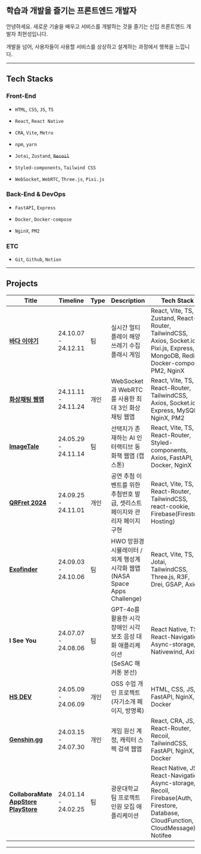 ## 학습과 개발을 즐기는 프론트엔드 개발자

안녕하세요. 새로운 기술을 배우고 서비스를 개발하는 것을 즐기는 신입 프론트엔드 개발자 최현성입니다.

개발을 넘어, 사용자들이 사용할 서비스를 상상하고 설계하는 과정에서 행복을 느낍니다.

---

## **Tech Stacks**

### Front-End

- `HTML`, `CSS`, `JS`, `TS`

- `React`, `React Native`

- `CRA`, `Vite`, `Metro`

- `npm`, `yarn`

- `Jotai`, `Zustand`, ~~`Recoil`~~

- `Styled-components`, `Tailwind CSS`

- `WebSocket`, `WebRTC`, `Three.js`, `Pixi.js`

### Back-End & DevOps

- `FastAPI`, `Express`

- `Docker`, `Docker-compose`

- `NginX`, `PM2`

### ETC

- `Git`, `Github`, `Notion`

---

## Projects

| Title                                                                                                                                                                  | Timeline            | Type | Description                                                                     | Tech Stack                                                                                                                           | Code                                                                                       |
| ---------------------------------------------------------------------------------------------------------------------------------------------------------------------- | ------------------- | ---- | ------------------------------------------------------------------------------- | ------------------------------------------------------------------------------------------------------------------------------------ | ------------------------------------------------------------------------------------------ |
| **[바다 이야기](https://example.com)**                                                                                                                                 | 24.10.07 - 24.12.11 | 팀   | 실시간 멀티플레이 해양 쓰레기 수집 플래시 게임                                  | React, Vite, TS, Zustand, React-Router, TailwindCSS, Axios, Socket.io, Pixi.js, Express, MongoDB, Redis, Docker-compose, PM2, NginX  | [GitHub](https://github.com/NARARIA03/24-team-ho1ysea.git)                                 |
| **[화상채팅 웹앱](https://chattingroom.mooo.com)**                                                                                                                               | 24.11.11 - 24.11.24 | 개인 | WebSocket과 WebRTC를 사용한 최대 3인 화상채팅 웹앱                              | React, Vite, TS, React-Router, TailwindCSS, Axios, Socket.io, Express, MySQL, NginX, PM2                                             | [GitHub](https://github.com/NARARIA03/WebRTC_Socket_Room)                                  |
| **[ImageTale](https://imagetale.mooo.com)**                                                                                                                            | 24.05.29 - 24.11.14 | 팀   | 선택지가 존재하는 AI 인터랙티브 동화책 웹앱 (캡스톤)                            | React, Vite, TS, React-Router, Styled-components, Axios, FastAPI, Docker, NginX                                                      | [GitHub](https://github.com/NARARIA03/ImageTale)                                           |
| **[QRFret 2024](https://concert-14fret-2024.web.app)**                                                                                                                 | 24.09.25 - 24.11.01 | 개인 | 공연 추첨 이벤트를 위한 추첨번호 발급, 셋리스트 페이지와 관리자 페이지 구현     | React, Vite, TS, React-Router, TailwindCSS, react-cookie, Firebase(Firestore, Hosting)                                               | [GitHub](https://github.com/NARARIA03/QRFret_2024)                                         |
| **[Exofinder](https://exofinder.github.io/FrontEnd)**                                                                                                                  | 24.09.03 - 24.10.06 | 팀   | HWO 망원경 시뮬레이터 / 외계 행성계 시각화 웹앱 (NASA Space Apps Challenge)     | React, Vite, TS, Jotai, TailwindCSS, Three.js, R3F, Drei, GSAP, Axios,                                                               | [GitHub](https://github.com/NARARIA03/Exofinder_FE)                                        |
| **I See You**                                                                                                                                                          | 24.07.07 - 24.08.06 | 팀   | GPT-4o를 활용한 시각장애인 시각 보조 음성 대화 애플리케이션 (SeSAC 해커톤 본선) | React Native, TS, React-Navigation, Async-storage, Nativewind, Axios,                                                                | [GitHub](https://github.com/NARARIA03/I-See-You-RN)                                        |
| **[HS DEV](https://chsdev.mooo.com)**                                                                                                                                  | 24.05.09 - 24.06.09 | 개인 | OSS 수업 개인 프로젝트(자기소개 페이지, 방명록)                                 | HTML, CSS, JS, FastAPI, NginX, Docker                                                                                                | [GitHub](https://github.com/NARARIA03/2024_OSS_Mypage)                                     |
| **[Genshin.gg](https://genshin.gg.mooo.com)**                                                                                                                          | 24.03.15 - 24.07.30 | 개인 | 게임 원신 계정, 캐릭터 스펙 검색 웹앱                                           | React, CRA, JS, React-Router, Recoil, TailwindCSS, FastAPI, NginX, Docker                                                            | [GitHub](https://github.com/NARARIA03/Genshin.gg)                                          |
| **CollaboraMate [AppStore](https://apps.apple.com/pl/app/collaboramate/id6477861349) [PlayStore](https://play.google.com/store/apps/details?id=com.guzicguzic&hl=ko)** | 24.01.14 - 24.02.25 | 팀   | 광운대학교 팀 프로젝트 인원 모집 애플리케이션                                   | React Native, JS, React-Navigation, Async-storage, Recoil, Firebase(Auth, Firestore, Database, CloudFunction, CloudMessage), Notifee | [Notion](https://collaboramate.notion.site/CollaboraMate-90933f328cfd4c569c0fbe19f4bdf89c) |

---
